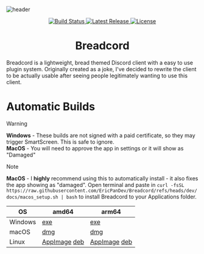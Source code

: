![header](https://capsule-render.vercel.app/api?type=soft&height=300&color=gradient&text=Breadcord&textBg=false&animation=fadeIn&desc=Discord%20Client,%20Reimagined.&descAlignY=64)

<p align="center">
  <a href="https://github.com/EricPanDev/Breadcord/actions">
    <img src="https://img.shields.io/github/actions/workflow/status/EricPanDev/Breadcord/ci.yml?branch=main&logo=github&label=Build&logo=bitrise&style=for-the-badge" alt="Build Status">
  </a>
  <a href="https://github.com/EricPanDev/Breadcord/releases">
    <img src="https://img.shields.io/github/v/release/EricPanDev/Breadcord?logo=github&label=Release&style=for-the-badge" alt="Latest Release">
  </a>
  <a href="https://github.com/EricPanDev/Breadcord/blob/main/LICENSE">
    <img src="https://img.shields.io/github/license/EricPanDev/Breadcord?logo=open-source-initiative&logoColor=white&style=for-the-badge" alt="License">
  </a>
</p>

<h1 align="center">Breadcord</h1>

Breadcord is a lightweight, bread themed Discord client with a easy to use plugin system. Originally created as a joke, I've decided to rewrite the client to be actually usable after seeing people legitimately wanting to use this client.

# Automatic Builds
> [!WARNING]  
> **Windows** - These builds are not signed with a paid certificate, so they may trigger SmartScreen. This is safe to ignore.<br>**MacOS** - You will need to approve the app in settings or it will show as "Damaged"

> [!NOTE]
> **MacOS** - I **highly** recommend using this to automatically install - it also fixes the app showing as "damaged". Open terminal and paste in ```curl -fsSL https://raw.githubusercontent.com/EricPanDev/Breadcord/refs/heads/dev/docs/macos_setup.sh | bash``` to install Breadcord to your Applications folder.

| OS      | amd64 | arm64 |
|---------|-------|-------|
| Windows | [exe](https://github.com/ericpandev/breadcord/releases/latest/download/Breadcord-windows-amd64.exe) | [exe](https://github.com/ericpandev/breadcord/releases/latest/download/Breadcord-windows-arm64.exe) |
| macOS   | [dmg](https://github.com/ericpandev/breadcord/releases/latest/download/Breadcord-macos-amd64.dmg)   | [dmg](https://github.com/ericpandev/breadcord/releases/latest/download/Breadcord-macos-arm64.dmg)   |
| Linux   | [AppImage](https://github.com/ericpandev/breadcord/releases/latest/download/Breadcord-linux-amd64.AppImage) [deb](https://github.com/ericpandev/breadcord/releases/latest/download/Breadcord-linux-amd64.deb)   | [AppImage](https://github.com/ericpandev/breadcord/releases/latest/download/Breadcord-linux-arm64.AppImage) [deb](https://github.com/ericpandev/breadcord/releases/latest/download/Breadcord-linux-arm64.deb)